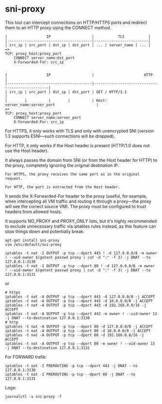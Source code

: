 # sni-proxy

This tool can intercept connections on HTTP/HTTPS ports and redirect them to an HTTP proxy using the CONNECT method.


```
|                  IP                   |           TLS           |
|---------------------------------------|-------------------------|
| src_ip | src_port | dst_ip | dst_port | ... | server_name | ... |
=>
TCP: proxy_host:proxy_port
    CONNECT server_name:dst_port
    X-Forwarded-For: src_ip


|                  IP                   |                       HTTP                      |
|---------------------------------------|-------------------------------------------------|
| src_ip | src_port | dst_ip | dst_port | GET / HTTP/1.1                                  |
|        |          |        |          | Host: server_name:server_port                   |
=>
TCP: proxy_host:proxy_port
    CONNECT server_name:server_port
    X-Forwarded-For: src_ip

```
For HTTPS, it only works with TLS and only with unencrypted SNI (version 1.3 supports ESNI—such connections will be dropped).

For HTTP, it only works if the Host header is present (HTTP/1.0 does not use the Host header).

It always passes the domain from SNI (or from the Host header for HTTP) to the proxy, completely ignoring the original destination IP.

    For HTTPS, the proxy receives the same port as in the original request.

    For HTTP, the port is extracted from the Host header.

It sends the X-Forwarded-For header to the proxy (useful, for example, when intercepting all VM traffic and routing it through a proxy—the proxy will see the correct source VM). The proxy must be configured to trust headers from allowed hosts.

It supports NO_PROXY and PROXY_ONLY lists, but it's highly recommended to exclude unnecessary traffic via iptables rules instead, as this feature can slow things down and potentially break.


```
apt-get install sni-proxy
vim /etc/default/sni-proxy
```
```
iptables -t nat -I OUTPUT -p tcp --dport 443 ! -d 127.0.0.0/8 -m owner ! --uid-owner $(getent passwd proxy | cut -d ":" -f 3) -j DNAT --to 127.0.0.1:3130
iptables -t nat -I OUTPUT -p tcp --dport 80 ! -d 127.0.0.0/8 -m owner ! --uid-owner $(getent passwd proxy | cut -d ":" -f 3) -j DNAT --to 127.0.0.1:3131
```
or
```
# https
iptables -t nat -A OUTPUT -p tcp --dport 443 -d 127.0.0.0/8 -j ACCEPT
iptables -t nat -A OUTPUT -p tcp --dport 443 -d 10.0.0.0/8 -j ACCEPT
iptables -t nat -A OUTPUT -p tcp --dport 443 -d 192.168.0.0/16 -j ACCEPT
iptables -t nat -A OUTPUT -p tcp --dport 443 -m owner ! --uid-owner 13 -j DNAT --to-destination 127.0.0.1:3130
# http
iptables -t nat -A OUTPUT -p tcp --dport 80 -d 127.0.0.0/8 -j ACCEPT
iptables -t nat -A OUTPUT -p tcp --dport 80 -d 10.0.0.0/8 -j ACCEPT
iptables -t nat -A OUTPUT -p tcp --dport 80 -d 192.168.0.0/16 -j ACCEPT
iptables -t nat -A OUTPUT -p tcp --dport 80 -m owner ! --uid-owner 13 -j DNAT --to-destination 127.0.0.1:3131
```

For FORWARD trafik:
```
iptables -t nat -I PREROUTING -p tcp --dport 443 -j DNAT --to 127.0.0.1:3130
iptables -t nat -I PREROUTING -p tcp --dport 80 -j DNAT --to 127.0.0.1:3131
```

Logs:
```
journalctl -u sni-proxy -f
```

